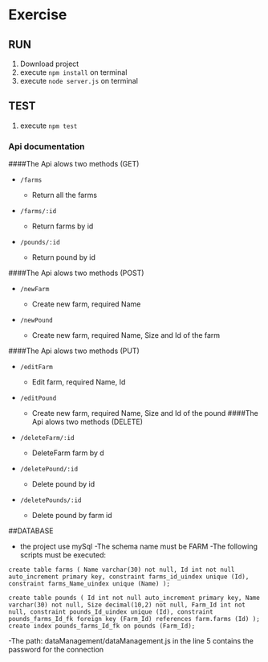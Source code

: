 # Exercise


## RUN

1. Download project
2. execute `npm install` on terminal
3. execute `node server.js` on terminal

## TEST

1. execute `npm test`

### Api documentation

####The Api alows two methods (GET)
 - `/farms`

    - Return all the farms
    
 - `/farms/:id`
    
    - Return farms by id
 
 - `/pounds/:id`
    
    - Return pound by id

####The Api alows two methods (POST)
 - `/newFarm`

    - Create new farm, required Name
    
 - `/newPound`
    
    - Create new farm, required Name, Size and Id of the farm
    
####The Api alows two methods (PUT)
 - `/editFarm`

    - Edit farm, required Name, Id
    
 - `/editPound`
    
    - Create new farm, required Name, Size and Id of the pound
####The Api alows two methods (DELETE)
 - `/deleteFarm/:id`

    - DeleteFarm farm by d
    
 - `/deletePound/:id`
    
    - Delete pound by id

 - `/deletePounds/:id`
     
     - Delete pound by farm id


##DATABASE

 - the project use mySql 
    -The schema name must be FARM
    -The following scripts must be executed:
 
 `create table farms
 (
 	Name varchar(30) not null,
 	Id int not null auto_increment
 		primary key,
 	constraint farms_id_uindex
 		unique (Id),
 	constraint farms_Name_uindex
 		unique (Name)
 );`
 
 
 `create table pounds
 (
 	Id int not null auto_increment
 		primary key,
 	Name varchar(30) not null,
 	Size decimal(10,2) not null,
 	Farm_Id int not null,
 	constraint pounds_Id_uindex
 		unique (Id),
 	constraint pounds_farms_Id_fk
 		foreign key (Farm_Id) references farm.farms (Id)
 );
 create index pounds_farms_Id_fk
 	on pounds (Farm_Id);`
 
 
   -The path: dataManagement/dataManagement.js in the line 5 contains the password for the connection
 
 
